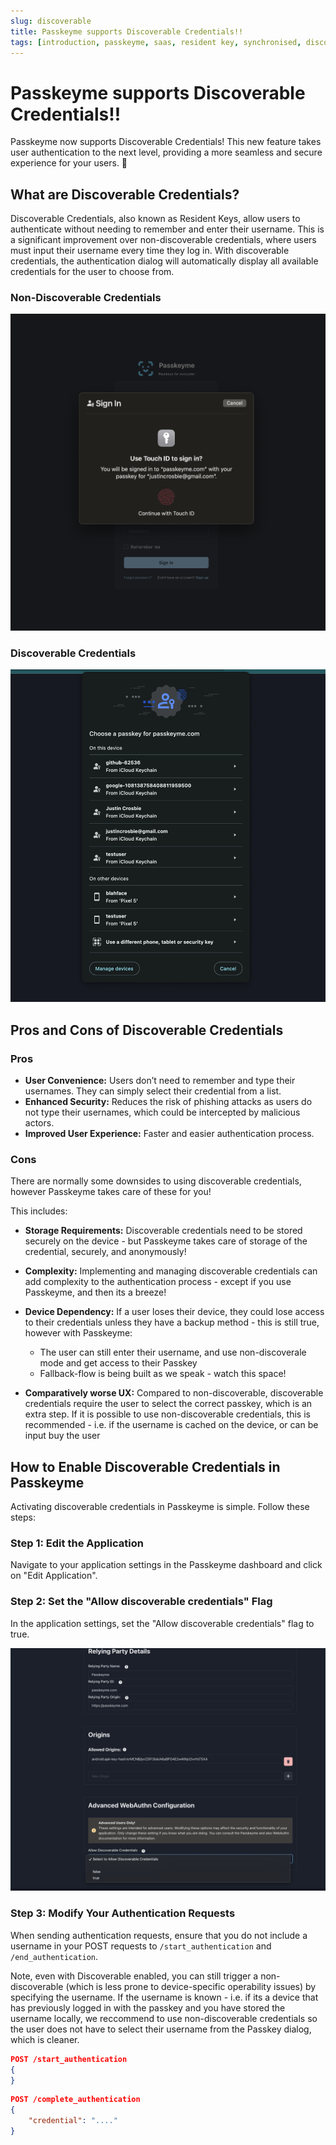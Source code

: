 ```yaml
---
slug: discoverable
title: Passkeyme supports Discoverable Credentials!!
tags: [introduction, passkeyme, saas, resident key, synchronised, discoverable]
---
```


# Passkeyme supports Discoverable Credentials!!

Passkeyme now supports Discoverable Credentials! This new feature takes user authentication to the next level, providing a more seamless and secure experience for your users. 🚀

## What are Discoverable Credentials?

Discoverable Credentials, also known as Resident Keys, allow users to authenticate without needing to remember and enter their username. This is a significant improvement over non-discoverable credentials, where users must input their username every time they log in. With discoverable credentials, the authentication dialog will automatically display all available credentials for the user to choose from.

### Non-Discoverable Credentials
![Non-Discoverable Credentials](../static/img/passkeyme-nondiscoverable.png)

### Discoverable Credentials
![Discoverable Credentials](../static/img/passkeyme-discoverable.png)

## Pros and Cons of Discoverable Credentials

### Pros
- **User Convenience:** Users don’t need to remember and type their usernames. They can simply select their credential from a list.
- **Enhanced Security:** Reduces the risk of phishing attacks as users do not type their usernames, which could be intercepted by malicious actors.
- **Improved User Experience:** Faster and easier authentication process.

### Cons

There are normally some downsides to using discoverable credentials, however Passkeyme takes care of these for you! 

This includes:
- **Storage Requirements:** Discoverable credentials need to be stored securely on the device - but Passkeyme takes care of storage of the credential, securely, and anonymously!
- **Complexity:** Implementing and managing discoverable credentials can add complexity to the authentication process - except if you use Passkeyme, and then its a breeze!

- **Device Dependency:** If a user loses their device, they could lose access to their credentials unless they have a backup method - this is still true, however with Passkeyme:
    - The user can still enter their username, and use non-discoverale mode and get access to their Passkey
    - Fallback-flow is being built as we speak - watch this space!

- **Comparatively worse UX:** Compared to non-discoverable, discoverable credentials require the user to select the correct passkey, which is an extra step. If it is possible to use non-discoverable credentials, this is recommended - i.e. if the username is cached on the device, or can be input buy the user

## How to Enable Discoverable Credentials in Passkeyme

Activating discoverable credentials in Passkeyme is simple. Follow these steps:

### Step 1: Edit the Application
Navigate to your application settings in the Passkeyme dashboard and click on "Edit Application".

### Step 2: Set the "Allow discoverable credentials" Flag
In the application settings, set the "Allow discoverable credentials" flag to true.

![Enable Discoverable Credentials](../static/img/paskeyme-discoverable-edit-application.png)

### Step 3: Modify Your Authentication Requests
When sending authentication requests, ensure that you do not include a username in your POST requests to `/start_authentication` and `/end_authentication`.

Note, even with Discoverable enabled, you can still trigger a non-discoverable (which is less prone to device-specific operability issues) by specifying the username. If the username is known - i.e. if its a device that has previously logged in with the passkey and you have stored the username locally, we reccommend to use non-discoverable credentials so the user does not have to select their username from the Passkey dialog, which is cleaner.


```json
POST /start_authentication
{
}
```

```json
POST /complete_authentication
{
    "credential": "...."
}
```

